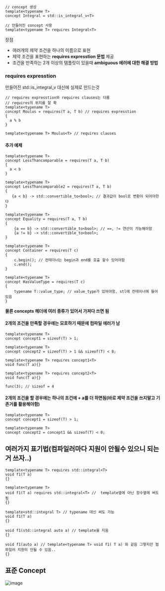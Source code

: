 ```
// concept 생성
template<typename T>
concept Integral = std::is_integral_v<T>

// 만들어진 concept 사용
template<typename T> requires Integral<T>
```
장점
* 여러개의 제약 조건을 하나의 이름으로 표현
* 제약 조건을 표현하는 **requires expresstion 문법** 제공
* 조건을 만족하는 2개 이상의 템플릿이 있을때 **ambiguous 에러에 대한 해결 방법**


### requires expresstion
만들어진 std::is_integral_v<T> 대신에 실제로 만드는것
```
// requires expresstion와 requires clauses는 다름
// requires의 위치를 잘 확
template<typename T>
concept Moulus = requires(T a, T b) // requires expresstion
{
  a % b
}

template<typename T> Moulus<T> // requires clauses
```

#### 추가 예제
```
template<typename T>
concept LessThancomparable = requires(T a, T b)
{
  a < b
}

template<typename T>
concept LessThancomparable2 = requires(T a, T b) 
{
   {a < b} -> std::convertible_to<bool>; // 결과값이 bool로 변환이 되어야한다
}

template<typename T>
concept Equality = requires(T a, T b)
{
    {a == b} -> std::convertible_to<bool>; // ==, != 연산이 가능해야함
    {a != b} -> std::convertible_to<bool>;
}

template<typename T>
concept Container = requires(T c)
{
    c.begin(); // 컨테이너는 begin과 end를 호출 할수 있어야함
    c.end();
}

template<typename T>
concept HasValueType = requires(T c)
{
    typename T::value_type; // value_type가 있어야함, stl에 컨테이너에 들어 있음
}
```
**물론 concepts 헤더에 여러 종류가 있어서 가져다 쓰면 됨**

#### 2개의 조건을 만족할 경우에는 모호하기 때문에 컴파일 에러가 남
```
template<typename T>
concept concept1 = sizeof(T) > 1;

template<typename T>
concept concept2 = sizeof(T) > 1 && sizeof(T) < 8;

template<typename T> requires concept1<T>
void func(T a){}

template<typename T> requires concept2<T>
void func(T a){}

func(3); // sizeof = 4 
```
#### 2개의 조건을 할 경우에는 하나의 조건에 + a를 더 하면됨(바로 제약 조건을 쓰지말고 기존거를 활용해야함)
```
template<typename T>
concept concept1 = sizeof(T) > 1;

template<typename T>
concept concept2 = concept1 && sizeof(T) < 8;
```

## 여러가지 표기법(컴파일러마다 지원이 안될수 있으니 되는거 쓰자..)
```
template<typename T> requires std::integral<T>
void f1(T a)
{}

template<typename T>
void f1(T a) requires std::integral<T> //  template옆에 아닌 함수옆에 써도됨
{}

template<std::integral T> // typename 대신 써도 가능
void f1(T a)
{}

void f1(std::integral auto a) // template을 지움
{}

void f1(auto a) // template<typename T> void f1( T a) 와 같음 그렇지만 컴파일러 지원이 안될 수 있음..
{}
```

## 표준 Concept
![image](https://github.com/m-mang2/learn/assets/135841268/187ef314-5042-4282-a1ba-38d11f38e87e)




